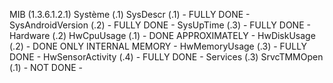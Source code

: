 MIB (1.3.6.1.2.1)
Système (.1)
    SysDescr (.1)           - FULLY DONE -
    SysAndroidVersion (.2)  - FULLY DONE -
    SysUpTime (.3)          - FULLY DONE -
Hardware (.2)
    HwCpuUsage (.1)         - DONE APPROXIMATELY -
    HwDiskUsage (.2)        - DONE ONLY INTERNAL MEMORY -
    HwMemoryUsage (.3)      - FULLY DONE -
    HwSensorActivity (.4)   - FULLY DONE -
Services (.3)
    SrvcTMMOpen (.1)        - NOT DONE -
